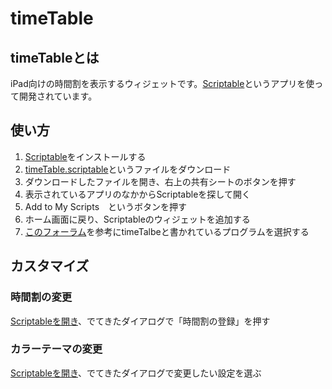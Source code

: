 # timeTable

## timeTableとは
iPad向けの時間割を表示するウィジェットです。[Scriptable](https://scriptable.app/)というアプリを使って開発されています。

## 使い方

1. [Scriptable](https://scriptable.app/)をインストールする
2. [timeTable.scriptable](https://github.com/a-ori-a/timeTable/releases/download/v1.0.1/timeTable.scriptable)というファイルをダウンロード
3. ダウンロードしたファイルを開き、右上の共有シートのボタンを押す
4. 表示されているアプリのなかからScriptableを探して開く
5. Add to My Scripts　というボタンを押す
6. ホーム画面に戻り、Scriptableのウィジェットを追加する
7. [このフォーラム](https://talk.automators.fm/t/widget-on-home-screen/9736)を参考にtimeTalbeと書かれているプログラムを選択する

## カスタマイズ

### 時間割の変更

[Scriptableを開き](scriptable://run/timeTable)、でてきたダイアログで「時間割の登録」を押す

### カラーテーマの変更

[Scriptableを開き](scriptable://run/timeTable)、でてきたダイアログで変更したい設定を選ぶ
